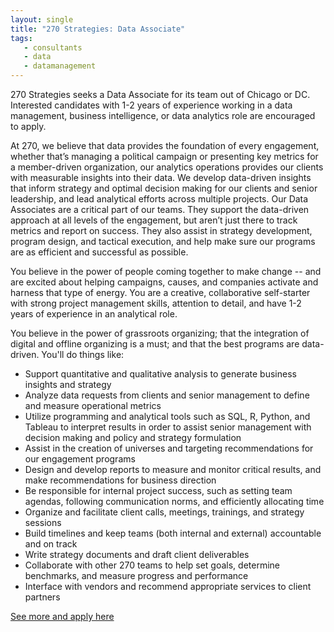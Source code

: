 ```yaml
---
layout: single
title: "270 Strategies: Data Associate"
tags:
   - consultants
   - data
   - datamanagement
---
```

270 Strategies seeks a Data Associate for its team out of Chicago or DC. Interested candidates with 1-2 years of experience working in a data management, business intelligence, or data analytics role are encouraged to apply.

At 270, we believe that data provides the foundation of every engagement, whether that’s managing a political campaign or presenting key metrics for a member-driven organization, our analytics operations provides our clients with measurable insights into their data. We develop data-driven insights that inform strategy and optimal decision making for our clients and senior leadership, and lead analytical efforts across multiple projects. 
Our Data Associates are a critical part of our teams. They support the data-driven approach at all levels of the engagement, but aren’t just there to track metrics and report on success. They also assist in strategy development, program design, and tactical execution, and help make sure our programs are as efficient and successful as possible.

You believe in the power of people coming together to make change -- and are excited about helping campaigns, causes, and companies activate and harness that type of energy. 
You are a creative, collaborative self-starter with strong project management skills, attention to detail, and have 1-2 years of experience in an analytical role. 

You believe in the power of grassroots organizing; that the integration of digital and offline organizing is a must; and that the best programs are data-driven.
You'll do things like:
* Support quantitative and qualitative analysis to generate business insights and strategy
* Analyze data requests from clients and senior management to define and measure operational metrics
* Utilize programming and analytical tools such as SQL, R, Python, and Tableau to interpret results in order to assist senior management with decision making and policy and strategy formulation
* Assist in the creation of universes and targeting recommendations for our engagement programs 
* Design and develop reports to measure and monitor critical results, and make recommendations for business direction
* Be responsible for internal project success, such as setting team agendas, following communication norms, and efficiently allocating time
* Organize and facilitate client calls, meetings, trainings, and strategy sessions
* Build timelines and keep teams (both internal and external) accountable and on track
* Write strategy documents and draft client deliverables
* Collaborate with other 270 teams to help set goals, determine benchmarks, and measure progress and performance
* Interface with vendors and recommend appropriate services to client partners

[See more and apply here](https://jobs.lever.co/270strategies/9fe12ba7-ba8f-4382-9568-5867bb173956)
